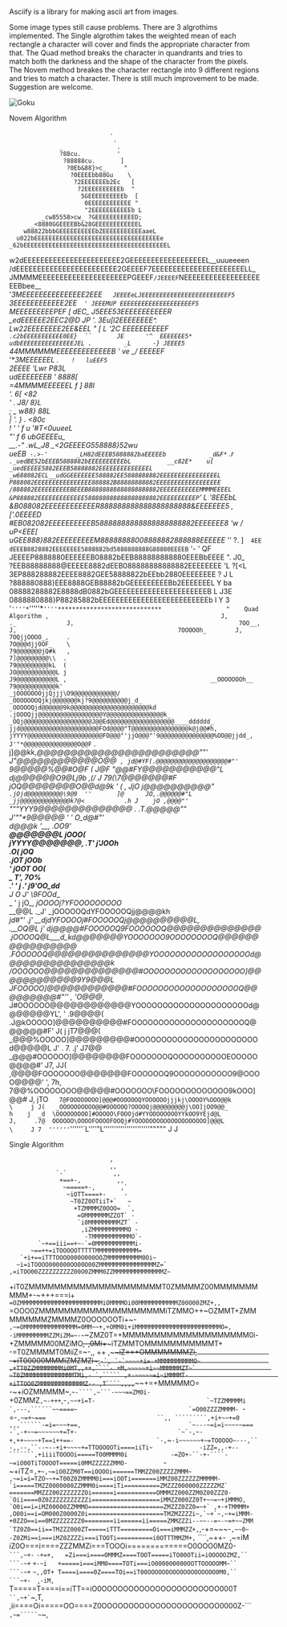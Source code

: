 
Asciify is a library for making ascii art from images.

Some image types still cause problems.  There are 3 algrothims
implemented.  The Single algrothim takes the weighted mean of each rectangle
a character will cover and finds the appropriate character from that.  The
Quad method breaks the character in quandrants and tries to match both the
darkness and the shape of the character from the pixels.  The Novem method
breakes the character rectangle into 9 different regions and tries to match
a character.  There is still much improvement to be made.  Suggestion are
welcome.

![Goku](http://chainmailninja.com/wp-content/uploads/goku.png)

Novem Algorithm

                                .                                               
                                 .                                              
                  _               .                                             
                  ?88cu.          '                                             
                   ?88888cu.       ]                                            
                    ?0Eb&88}>c_     "                                           
                     ?0EEEEbb88Gu    \                                          
                      ?2EEEEEEEb2Ec   [                                         
                       ?2EEEEEEEEEEb  "                                         
                        5GEEEEEEEEEEb  [                                        
                         0EEEEEEEEEEEE "                                        
                         "2EEEEEEEEEEEb L                                       
             _cw85558>cw_ ?GEEEEEEEEEEED;                                       
          _<8880GGEEEEBb&28GEEEEEEEEEEEEL                                       
        w88822bbbGEEEEEEEEEEbZEEEEEEEEEEEaaeL                                   
      u022bEEEEEEEEEEEEEEEEEEEEEEEEEEEEEEEEEEEe                                 
    _62bEEEEEEEEEEEEEEEEEEEEEEEEEEEEEEEEEEEEEEEEL                               
   w2dEEEEEEEEEEEEEEEEEEEEEEE2GEEEEEEEEEEEEEEEEEEL__uuueeeen                    
  /dEEEEEEEEEEEEEEEEEEEEEEEE2GEEEEF7EEEEEEEEEEEEEEEEEEEEEELL_                   
 JMMMMEEEEEEEEEEEEEEEEEEEEEPGEEEF`/JEEEEF`NEEEEEEEEEEEEEEEEEEEEBbee__           
        '*3MEEEEEEEEEEEEEEE2EEE`   JEEEEeLJEEEEEEEEEEEEEEEEEEEEEEEEF5`          
             *3EEEEEEEEEEEE2EE`  ' JEEEMUP EEEEEEEEEEEEEEEEEEEEF5`              
                *MEEEEEEEEEPEF   [ dEC_   J5EEE53EEEEEEEEEEER*                  
              _edEEEEEE2EEC2@D    JP*  '.   3Eu[l2EEEEEEEE^.                    
           Lw22EEEEEEEE2EE&EEL    " [  L     '2C  EEEEEEEEEEF`                  
        .c2bEEEEEEEEEEE0EE}  ``       JE      '^  EEEEEEE5*                     
      udbEEEEEEEEEEEEEEEJEL .         _L      -} JEEEE5`                        
     44MMMMMMEEEEEEEEEEEEEB ' ve              _/ EEEEEF*                        
                '**3MEEEEEEL   *.     `   !   luEEF5`                           
                      _2EEEE   'Lwr           P83L                              
                   udEEEEEEEB    '           8888[                              
                 =4MMMMEEEEEEL      f       ]  88l                              
                             '.           _6[  <82                              
                               ' .       J8/    8}L                             
                                  ; _ _w88}     88L                             
                                  |  '.  } .    <80c                            
                                  ! ' ' f u     '#T<0uueeL                      
                                 "'    f  6        ubGEEEEu____                 
                            __.-"   ._wL_J8_    _<2GEEEEG558888}52wu            
                         ueEB` -.>-'        _LH82dEEEB5888882baEEEEEb           
                      _d&F*`  .r`    ._uedBE52bEEEB5888882bEEEEEEEEEEbL         
                  __c82E*    u[ _uedEEEEE5882EEEB58888882EEEEEEEEEEEEEEL        
              _w688082ECL__udGGEEEEEEE588882EE5888888882EEEEEEEEEEEEEEEEL       
              P888082EEEEEEEEEEEEEEEE888882B88888888882EEEEEEEEEEEEEEEEEE       
             /888882EEEEEEEEEEBEEEB88888888888888888882EEEEEEEEEEEMMMMEEEEL     
            &P888882EEEEEEEEEEEEE588888888888888888882EEEEEEEEEEP`' L '8EEEbL   
           &B088082EEEEEEEEEEEER888888888888888888888&EEEEEEE5* ,   ['.0EEEED   
          #EB082082EEEEEEEEEEB58888888888888888888882EEEEEEE8   'w /  uP<EEE[   
        uGEE888}882EEEEEEEEEM88888888008888882888888EEEEEE* ''   ?.  ]`  4EE    
       dEEEB8828882EEEEEEEE5888882bd5888888888G88880EEEEB`      '-  '     QF    
      JEEEEP8888880EEEEEEB08882bEEB888888888880EEEBbEEEE          ".      J0_   
       ?EEB88888888@EEEEE8882dEEB088888888888882EEEEEEEE           'L     ?[<L  
        3EP888288882EEEE8882GEE58888822bEEbb2880EEEEEEEE            ?     J  L  
         ?888880888}EEE8888GEB88882bGEEEEEEEEEBb2EEEEEEEL            Y       ba 
          08888288882E8888dB0882bGEEEEEEEEEEEEEEEEEEEEEEB             L     J3E 
          0888880888}P88285882bEEEEEEEEEEEEEEEEEEEEEEEEEEb            l     Y 3 
          '`''''*`'''''*`''''*****************************                  "   
Quad Algorithm
                                ,                                               
                                J,                                              
                 ._              J,                                             
                  7OO__,          J,                                            
                   7OOOOOh_        J,                                           
                    7OQjjOOOO_,     .                                           
                     7O@@@djjOOF_    \                                          
                      79@@@@@@@jQ#k   ,                                         
                       7]@@@@@@@@@\\  .                                         
                        79@@@@@@@@@kL  (                                        
                        JO@@@@@@@@@@@L j                                        
                         J9@@@@@@@@@@@L ,                                       
             __OOOOOOOh__ 79@@@@@@@@@@@k'                                       
          _jOOOOOOOjjQjjj\O9@@@@@@@@@@@@/                                       
        _OOOOOOOQjkj@@@@@@@kj?9@@@@@@@@@@j_d_                                   
      _OOOOOQjd@@@@@@9k@@@@@@@@@@@@@@@@@@@@@@kd                                 
    .jOOOQjj@@@@@@@@@@@@@@@@@@Y@@@@@@@@@@@@@@@@k_                               
   _OQj@@@@@@@@@@@@@@@@@@@J@@Ed@@@@@@@@@@@@@@@@@@____dddddd_                    
  jjd@@@@@@@@@@@@@@@@@@@@@@FOd@@@@"T@@@@@@@@@@@@@@@@k@j@@#h,                    
 jYYYY@@@@@@@@@@@@@@@@@@@@@FO@@@"'jjO@@@"'9@@@@@@@@@@@@@@@%OO@@jjdd_,           
        J'"*@@@@@@@@@@@@@@@O@@F` . j]@@kk,_@@@@@@@@@@@@@@@@@@@@@@@@""'          
             J"@@@@@@@@@@@@O@@`  , jd@#YF(.@@@@@@@@@@@@@@@@@@@@#"'              
                `9@@@@@%@@#O@F   ( J@F_   _"@@#FY@@@@@@@@@@@"L                  
              _dj@@@@@@O9@Lj9b    ,(/  J    79\(\7@@@@@@@#F                     
           _jOQ@@@@@@@@O@@d@9k    ' (  ,     JjO j@@@@@@@@@@"`                  
        .jOjd@@@@@@@@@@\9@9  ''       ]@      JO,.@@@@@@#"L                     
      _jj@@@@@@@@@@@@@@k?@<           .h J    jO ,@@@@"'                        
     `"""YYY9@@@@@@@@@@@@@@   ._              .T.@@@@@""                        
                J'""*9@@@@@_   '      '       O_d@#"'                           
                      _d@@@k   '__,          .OO9'                              
                   __@@@@@@@L                jOOO(                              
                 jYYYY@@@@@@@,     .T'      j'JOOh                              
                                          .O(  jOQ                              
                                        .jOT   jOOb                             
                                  '   _jOOT     OO(                             
                                      _  T',    7O%_                            
                                 .'   ' j .'    j9'OO_dd__                      
                                       J  O     J' _\9FOOd____                  
                            _   '     j  jO_,   _jOOOOj?YFOOOOOOOOO_            
                         __@@L  ._J'        _jOOOOOQdYFOOOOOQjj@@@@kh           
                      _jd#"'  .j'     __djdYFOOOOj#FOOOOOQj@@@@@@@@@@L,         
                  .__OQ@L    j' __dj@@@@#FOOOOOQ9FOOOOOOQ@@@@@@@@@@@@@@_        
              ._jOOOOQ@L___d_kd@@@@@@@YOOOOOOO9OOOOOOOOQ@@@@@@@@@@@@@@@@_       
             .FOOOOOQ@@@@@@@@@@@@@@@YOOOOOOOOOOOOOOOOOOd@@@@@@@@@@@@@@@@k       
             /OOOOOO@@@@@@@@@@@@@@#OOOOOOOOOOOOOOOOOOO]@@@@@@@@@@@@9Y9@@@L_     
            JFOOOOO]@@@@@@@@@@@@#FOOOOOOOOOOOOOOOOOOOQ@@@@@@@@@#"'' , 'O@@@_,   
           J#OOOOOO@@@@@@@@@@@@YOOOOOOOOOOOOOOOOOOOOOd@@@@@@@YL',   ' .9@@@@(   
         .J@kOOOOO]@@@@@@@@@@#FOOOOOOOOOOOOOOOOOOOOOQ@@@@@@#F'  J( j  jT7@@@(   
        _@@@%OOOOO]@@@@@@@@@#OOOOOOOOOOOOOOOOOOOOOOOd@@@@@L J' . 7. .j' J7@@    
       _@@@#OOOOOO]@@@@@@@@FOOOOOOOQOOOOOOOOOOEOOOOO@@@@#'      J7,      JJ(    
      ,@@@@FOOOOOOO@@@@@@@FOOOOOOQ9OOOOOOOOOOO9@OOOO@@@@'         ',      7h,   
       7@@%OOOOOOOO@@@@@#OOOOOOO\FOOOOOOOOOOOOO9kOOO]@@#           J,     jTO`  
        7@FOOOOOOOO]@@@#OOOOOOQYOOOOOOjjjkj\OOOOY%OOO@@k            \     j J(  
         _OOOOOOOOOO@@#OOOOOQ?OOOOQj@@@@@@@@@j\OO]jOO9@@_            h    j  _d 
          \OOOOOOOOO]#OOOOO\FOOOjd#YYOOOOOOOOYYkOO9YEjd@L            J,     .7@ 
          OOOOOO\OOOOFOOOOFOOQj#YOOOOOOOOOOOOOOOOOOOO]@@@L            \     J 7 
          ''''''`''''''`L''''"L''''''''''''''''''''''"""""            J       J 

Single Algorithm

                                ,                                               
                                ,,                                              
                 `-`             ,,                                             
                  +==+-,          ,,                                            
                   ~=====+-,       ,`                                           
                    ~iOTT====+-     -                                           
                     ~T0ZZ0OTiiT+`   ~                                          
                      +TZMMMMZ0OOO=  `,                                         
                       =OMMMMMMMZZOT` -                                         
                       `i0MMMMMMMMMZT` -                                        
                        ,iZMMMMMMMMMMO -                                        
                         -TMMMMMMMMMMMO`-                                       
            `~+==iii==+~-`=0MMMMMMMMMMMi-                                       
          ~==++=iTOOOOOTTTTTMMMMMMMMMMMM=                                       
       `+i+==iTTTOOOO000O000OOZMMMMMMMMMM0Oi~                                   
      ~i=iTOOOO000000OO00O00ZMMMMMMMMMMMMMMMMZ=`                                
    ,=iTOO00ZZZZZZZZZZ00O0ZMMM0ZZMMMMMMMMMMMMMMZ~                               
   +iT0ZMMMMMMMMMMMMMMMMMMMMMT0ZMMMMZ00MMMMMMMMMM+-~+++===i+`                   
  =OZMMMMMMMMMMMMMMMMMMMMMMMiOMMMMOi00MMMMMMMMMMMZ00O00ZMZ+,,`                  
 =OOO0ZMMMMMMMMMMMMMMMMMMMMiTZMMO++~OZMMT+ZMMMMMMMMZMMMMZ0OOOOOOTi+~-`          
        ,~=OMMMMMMMMMMMMMMM=0MM~~+,+OMM0i+iMMMMMMMMMMMMMMMMMMMMMMMMO=,          
             -iMMMMMMMMMZZMiZM=~-~`~ZMZ0T=+MMMMMMMMMMMMMMMMMMMM0i-              
                +ZMMMMM00MZiMO~~,-,0Mi+~~~iTZMMTOMMMMMMMMMMMT+`                 
             `-=T0ZMMMMT0MiiZ=~-,, ++  ,~~~~iZ==+OMMMMMMMZi,`                   
          `-+iT00000MMMiZMZMZi~,``-`, `-`~~~~+i=-+MMMMMMMMMMO~                  
        ,+TT0ZZMMMMMMMMi0MT,,++,````- +M,~~~~~+i~~MMMMMMZT~`                    
      ~T0ZMMMMMMMMMMMMMMTMi,- `,````` ,+-~~~~~=i~iMMMMT-                        
     +iTTOO0ZMMMMMMMMMMMMMZ-- ,T````,,,,``~~~~+=+MMMMMO=`                       
               `-~+iOZMMMMM~,` ~-````,~```-~~~==ZM0i-                           
                     `+0ZMMZ`,~-+++`,-````,~~+i=T-                              
                  `~TZZMMMMMi  `,---,``````~~====~                              
                `=O00ZZZZMMMM- ````-=-````,~=+~===                              
                           ``,, `````````,+i+~~+=0                              
                               ,,,``````-=i=~~~+==,                             
                                 `~---~=i=i~~~~~===                             
                                  -`,-+~~=~~~~~~+=T+-                           
                                 `~`-,~-+,++~~~~+T==i++==-                      
                                `-,````~`-i~~~~~~+~=TOOOOO~---,``               
                            -,,--,``--~--+i+~~~~+=TTOOOOOTi====iiTi~            
                         -iZZ=,,-+--```````,+iiiiTOOOOi=====TO0MMMM0i           
                      -=ZO+-``-+-````-~=iO00TiTOOOOT=====i0MMZZZZZZMMO-         
                 `-~+iTZ=```,+~,~=iO0ZZM0T==iOOOOi======TMMZZ00ZZZZZMMM~        
              ,~=i=i=TZO~~+=T00Z0ZMMMM0i===iOOTi=======iMMZ00ZZZZZZMMMMM-       
             `i=====TMZZ0000000ZZMMM0i====iTi==========ZMZZZ000000ZZZZZMZ`      
             =======MMZZZ00ZZZZZZZOi======i===========OMMMZZ000ZZM0Z00ZZZ0-     
           `Oii====0Z0ZZZZZZZZZZZi===================iMMZZ000ZZ0T+~~=~+iMMMO,   
          `O0i==i=iMZ00000ZZMMMO=====================ZMZZZ0ZZ0=~+` ,+-+TMMMM+   
         ,O00i==i=OM000Z0000Z0i=====================TMZMZZZZi~,`~+`~,~+=iMMM-   
        +0ZZO==i==0MZZZZZZZZ0========ii======ii=====ZMMZZZi--~~--=~-~=+~~ZMM    
      `TZ0Z0==ii==TMZZZ000ZT=====iTTT=========Oi===iMMMZZ+,```,-+=~~~-`,~~0~    
      -Z0ZMi==i===iMZ0ZZZZi===iTOOTi==========i0OTTTMMZM+,` ````,~++-` `,~=iM   
       iZ0O===i====ZZZMMZi===TOOOi=============O0OOO0MZ0-`    ```,~+-`  `-+=+,  
        =Zi===i====OMMMZ====TOOT=====iTO00OTii=iOOOOOZMZ,``    ```-~+`   `+-~i  
         +=====i===iMM0====TOTi===iO000000000OOTTOOOOOMM~``     ```-~+`  `~,,OT+
          T====i====0Z====TOi==iT00OOOOOOOOOOOOOOOOOOO0M0,``     ```~+-  `,`-iM,
         `T=====T====i==iTT==iO0OOOOOOOOOOOOOOOOOOOOOO000T```     ``,~+` ```~,T,
         ,ii====Oi=====OO====Z0OOOOOOOOOOOOOOOOOOOOOO0000Z-```     `,~=`````~`~,
